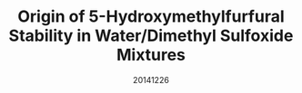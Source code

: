 ---
title: "Origin of 5-Hydroxymethylfurfural Stability in Water/Dimethyl Sulfoxide Mixtures"
citation: "**Josephson, T. R.**, Tsilomelekis, G., Bagia, C., Nikolakis, V., Vlachos, D. G.,Caratzoulas, S."
citation_id: 'tjo_20141226'
date: '20141226'
timestamp: "2014"
image: '/static/img/pub/tjo_20141226.png'
#altmetric: ''
# pmcid:
# biorxiv
link: '10.1021/jp508340p'
# code:
---